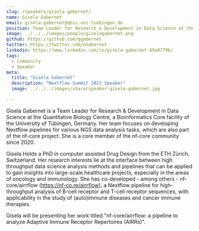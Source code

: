 ```yaml
---
slug: /speakers/gisela-gabernet/
name: Gisela Gabernet
email: gisela.gabernet@qbic.uni-tuebingen.de
position: Team Leader for Research & Development in Data Science at the Quantitative Biology Center, University of Tübingen
image: ../../../images/people/giselagabernet.png
github: https://github.com/ggabernet
twitter: https://twitter.com/GGabernet
linkedin: https://www.linkedin.com/in/gisela-gabernet-89a9779b/
tags:
  - Community
  - Speaker
meta:
  title: "Gisela Gabernet"
  description: "Nextflow Summit 2022 Speaker"
  image: ../../../images/share/speaker-gisela-gabernet.jpg

---
```

Gisela Gabernet is a Team Leader for Research & Development in Data Science at the Quantitative Biology Centre, a Bioinformatics Core facility of the University of Tübingen, Germany. Her team focuses on developing Nextflow pipelines for various NGS data analysis tasks, which are also part of the nf-core project. She is a core member of the nf-core community since 2020.

Gisela Holds a PhD in computer assisted Drug Design from the ETH Zürich, Switzerland. Her research interests lie at the interface between high throughput data science analysis methods and pipelines that can be applied to gain insights into large-scale healthcare projects, especially in the areas of oncology and immunology. She has co-developed - among others - nf-core/airrflow (https://nf-co.re/airrflow), a Nextflow pipeline for high-throughput analysis of B-cell receptor and T-cell receptor sequences, with applicability in the study of (auto)immune diseases and cancer immune therapies.

Gisela will be presenting her work titled "nf-core/airrflow: a pipeline to analyze Adaptive Immune Receptor Repertoires (AIRRs)".
